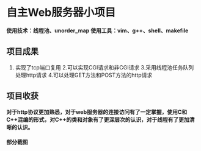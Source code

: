 # 自主Web服务器小项目
**使用技术：线程池、unorder_map
使用工具：vim、g++、shell、makefile**
## 项目成果
1. 实现了tcp端口复用
2.可以实现CGI请求和非CGI请求
3.采用线程池任务队列处理http请求
4.可以处理GET方法和POST方法的http请求
## 项目收获
**对于http协议更加熟悉，对于web服务器的连接访问有了一定掌握，使用C和C++混编的形式，对C++的类和对象有了更深层次的认识，对于线程有了更加清晰的认识。**

#### 部分截图
